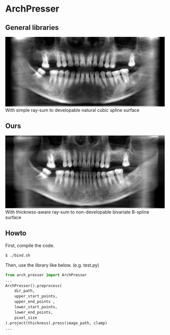 # ArchPresser

## General libraries
![](materials/general.png)
With simple ray-sum to developable natural cubic spline surface

## Ours
![](materials/ours.png)
With thickness-aware ray-sum to non-developable bivariate B-spline surface

## Howto
First, compile the code.
```sh
$ ./bind.sh
```
Then, use the library like below. (e.g. test.py)
```python
from arch_presser import ArchPresser
...
ArchPresser().preprocess(
    dir_path,
    upper_start_points,
    upper_end_points ,
    lower_start_points,
    lower_end_points,
    pixel_size
).project(thickness).press(image_path, clamp)
...
```